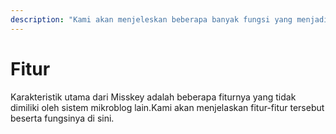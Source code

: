 ```yaml
---
description: "Kami akan menjeleskan beberapa banyak fungsi yang menjadi fitur utama dari Misskey."
---
```


# Fitur

Karakteristik utama dari Misskey adalah beberapa fiturnya yang tidak dimiliki oleh sistem mikroblog lain.Kami akan menjelaskan fitur-fitur tersebut beserta fungsinya di sini.

<MkIndex :sort="(a, b) => b.name - a.name"></MkIndex>
